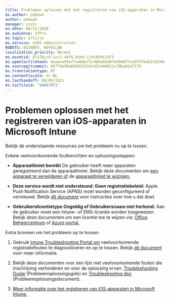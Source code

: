 ```yaml
---
title: Problemen oplossen met het registreren van iOS-apparaten in Microsoft Intune
ms.author: pebaum
author: pebaum
manager: scotv
ms.date: 04/21/2020
ms.audience: ITPro
ms.topic: article
ms.service: o365-administration
ROBOTS: NOINDEX, NOFOLLOW
localization_priority: Normal
ms.assetid: d717bcc9-1cc1-44f6-b5e6-c1bc059c1973
ms.openlocfilehash: 0aaece95effa468af5c906a8bd07e5b00ffa3df37b4e2cb296d64108efec94e9
ms.sourcegitcommit: b5f7da89a650d2915dc652449623c78be6247175
ms.translationtype: MT
ms.contentlocale: nl-NL
ms.lasthandoff: 08/05/2021
ms.locfileid: "54047971"
---
```

# <a name="troubleshoot-issues-with-enrolling-ios-devices-in-microsoft-intune"></a>Problemen oplossen met het registreren van iOS-apparaten in Microsoft Intune

Bekijk de onderstaande resources om het probleem nu op te lossen. 
  
Enkele veelvoorkomende foutberichten en oplossingsstappen:
  
- **Apparaatlimiet bereikt** De gebruiker heeft meer apparaten geregistreerd dan de apparaatlimiet. Bekijk deze documenten om [een apparaat te verwijderen of](https://docs.microsoft.com/intune/devices-wipe) de [apparaatlimiet te wijzigen.](https://docs.microsoft.com/intune/enrollment-restrictions-set#set-device-limit-restrictions)
    
- **Deze service wordt niet ondersteund. Geen registratiebeleid:** Apple Push Notification Service (APNS) moet worden geconfigureerd of vernieuwd. Bekijk [dit document](https://docs.microsoft.com/intune/apple-mdm-push-certificate-get) voor instructies over hoe u dat doet. 
    
- **Gebruikerslicentietype Ongeldig of Gebruikersnaam niet herkend:** Aan de gebruiker moet een Intune- of EMS-licentie worden toegewezen. Bekijk deze documenten om een licentie toe te wijzen via: [Office Beheercentrum](https://docs.microsoft.com/intune/licenses-assign) of [Azure-portal.](https://docs.microsoft.com/azure/active-directory/license-users-groups)
    
Extra bronnen om het probleem op te lossen:
  
1. Gebruik [Intune Troubleshooting Portal om](https://devicemanagement.microsoft.com/#blade/Microsoft_Intune_DeviceSettings/TroubleshootBlade) veelvoorkomende registratiefouten te diagnosticeren en op te lossen. Bekijk [dit document](https://docs.microsoft.com/intune/help-desk-operators) voor meer informatie. 
    
2. Bekijk deze documenten voor een lijst met veelvoorkomende fouten die inschrijving verhinderen en voor de oplossing ervan: [Troubleshooting Guide](https://support.microsoft.com/help/4039809/troubleshooting-ios-device-enrollment-in-intune) (Probleemoplossingsgids) en [Troubleshooting doc](https://docs.microsoft.com/troubleshoot/mem/intune/troubleshoot-device-enrollment-in-intune) (Probleemoplossingsdocument).
    
3. [Meer informatie over het registreren van iOS-apparaten in Microsoft Intune.](https://docs.microsoft.com/intune/ios-enroll)
    

